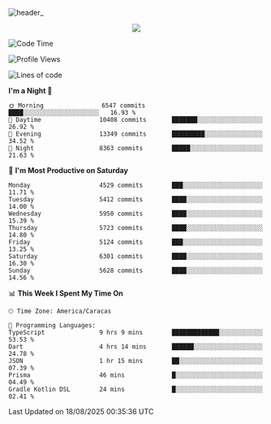 ![header_](https://github.com/user-attachments/assets/4010d822-ccdc-4198-b608-18c773338d18)


<p align="center">
  <a href="http://www.github.com/thevacs">
    <img src="https://github-readme-streak-stats.herokuapp.com/?user=thevacs&stroke=ffffff&background=1c1917&ring=0891b2&fire=0891b2&currStreakNum=ffffff&currStreakLabel=0891b2&sideNums=ffffff&sideLabels=ffffff&dates=ffffff&hide_border=true" />
  </a>
</p>

<!--START_SECTION:waka-->
![Code Time](http://img.shields.io/badge/Code%20Time-3%2C637%20hrs%2024%20mins-blue)

![Profile Views](http://img.shields.io/badge/Profile%20Views-2-blue)

![Lines of code](https://img.shields.io/badge/From%20Hello%20World%20I%27ve%20Written-7.4%20million%20lines%20of%20code-blue)

**I'm a Night 🦉** 

```text
🌞 Morning                6547 commits        ████░░░░░░░░░░░░░░░░░░░░░   16.93 % 
🌆 Daytime                10408 commits       ███████░░░░░░░░░░░░░░░░░░   26.92 % 
🌃 Evening                13349 commits       █████████░░░░░░░░░░░░░░░░   34.52 % 
🌙 Night                  8363 commits        █████░░░░░░░░░░░░░░░░░░░░   21.63 % 
```
📅 **I'm Most Productive on Saturday** 

```text
Monday                   4529 commits        ███░░░░░░░░░░░░░░░░░░░░░░   11.71 % 
Tuesday                  5412 commits        ████░░░░░░░░░░░░░░░░░░░░░   14.00 % 
Wednesday                5950 commits        ████░░░░░░░░░░░░░░░░░░░░░   15.39 % 
Thursday                 5723 commits        ████░░░░░░░░░░░░░░░░░░░░░   14.80 % 
Friday                   5124 commits        ███░░░░░░░░░░░░░░░░░░░░░░   13.25 % 
Saturday                 6301 commits        ████░░░░░░░░░░░░░░░░░░░░░   16.30 % 
Sunday                   5628 commits        ████░░░░░░░░░░░░░░░░░░░░░   14.56 % 
```


📊 **This Week I Spent My Time On** 

```text
🕑︎ Time Zone: America/Caracas

💬 Programming Languages: 
TypeScript               9 hrs 9 mins        █████████████░░░░░░░░░░░░   53.53 % 
Dart                     4 hrs 14 mins       ██████░░░░░░░░░░░░░░░░░░░   24.78 % 
JSON                     1 hr 15 mins        ██░░░░░░░░░░░░░░░░░░░░░░░   07.39 % 
Prisma                   46 mins             █░░░░░░░░░░░░░░░░░░░░░░░░   04.49 % 
Gradle Kotlin DSL        24 mins             █░░░░░░░░░░░░░░░░░░░░░░░░   02.41 % 
```


 Last Updated on 18/08/2025 00:35:36 UTC
<!--END_SECTION:waka-->
